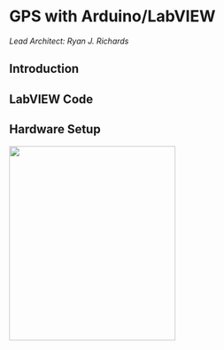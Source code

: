 # GPS with Arduino/LabVIEW #

*Lead Architect: Ryan J. Richards*

## Introduction ##



## LabVIEW Code ##




## Hardware Setup ##


<img src="https://user-images.githubusercontent.com/23239868/28582964-71499c8c-7135-11e7-9288-09ad126642ab.jpg" height="350" width="300">
